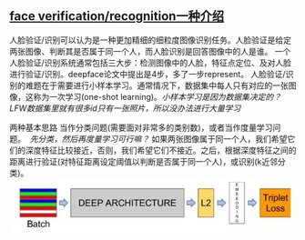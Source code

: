 ## [face verification/recognition一种介绍](http://www.zhuanzhi.ai/document/eac41527e4848b6e5a96157310c35058)
人脸验证/识别可以认为是一种更加精细的细粒度图像识别任务。人脸验证是给定两张图像、判断其是否属于同一个人，而人脸识别是回答图像中的人是谁。
一个人脸验证/识别系统通常包括三大步：检测图像中的人脸，特征点定位、及对人脸进行验证/识别。deepface论文中提出是4步，多了一步represent。
人脸验证/识别的难题在于需要进行小样本学习。通常情况下，数据集中每人只有对应的一张图像，这称为一次学习(one-shot learning)。*小样本学习是因为数据集决定的？LFW数据集里就有很多id只有一张照片，所以没办法进行大量学习* 

两种基本思路  当作分类问题(需要面对非常多的类别数)，或者当作度量学习问题。  *先分类，然后再度量学习可行嘛？*
如果两张图像属于同一个人，我们希望它们的深度特征比较接近，否则，我们希望它们不接近。之后，根据深度特征之间的距离进行验证(对特征距离设定阈值以判断是否属于同一个人)，或识别(k近邻分类)。
![pipeline](https://github.com/alfredtorres/Reading-notebook/blob/master/MyImage/face%20verification_fig1.jpg)
